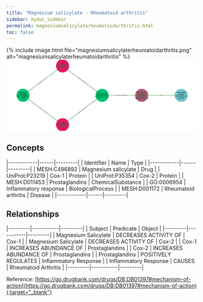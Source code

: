 ```yaml
---
title: "Magnesium salicylate - Rheumatoid arthritis"
sidebar: mydoc_sidebar
permalink: magnesiumsalicylaterheumatoidarthritis.html
toc: false 
---
```


{% include image.html file="magnesiumsalicylaterheumatoidarthritis.png" alt="magnesiumsalicylaterheumatoidarthritis" %}![Path Visualization](/images/magnesiumsalicylaterheumatoidarthritis.png)

## Concepts

|------------|------|---------|
| Identifier | Name | Type    |
|------------|------|---------|
| MESH:C496892 | Magnesium salicylate | Drug |
| UniProt:P23219 | Cox-1 | Protein |
| UniProt:P35354 | Cox-2 | Protein |
| MESH:D011453 | Prostaglandins | ChemicalSubstance |
| GO:0006954 | Inflammatory response | BiologicalProcess |
| MESH:D001172 | Rheumatoid arthritis | Disease |
|------------|------|---------|

## Relationships

|---------|-----------|---------|
| Subject | Predicate | Object  |
|---------|-----------|---------|
| Magnesium Salicylate | DECREASES ACTIVITY OF | Cox-1 |
| Magnesium Salicylate | DECREASES ACTIVITY OF | Cox-2 |
| Cox-1 | INCREASES ABUNDANCE OF | Prostaglandins |
| Cox-2 | INCREASES ABUNDANCE OF | Prostaglandins |
| Prostaglandins | POSITIVELY REGULATES | Inflammatory Response |
| Inflammatory Response | CAUSES | Rheumatoid Arthritis |
|---------|-----------|---------|

Reference: [https://go.drugbank.com/drugs/DB:DB01397#mechanism-of-action](https://go.drugbank.com/drugs/DB:DB01397#mechanism-of-action){:target="_blank"}